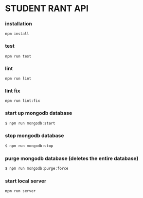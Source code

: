 # STUDENT RANT API

### installation

`npm install`


### test

`npm run test`

### lint

`npm run lint`


### lint fix

`npm run lint:fix`

### start up mongodb database

```bash
$ npm run mongodb:start
```

### stop mongodb database

```bash
$ npm run mongodb:stop
```

### purge mongodb database (deletes the entire database)

```bash
$ npm run mongodb:purge:force
```
### start local server

`npm run server`
